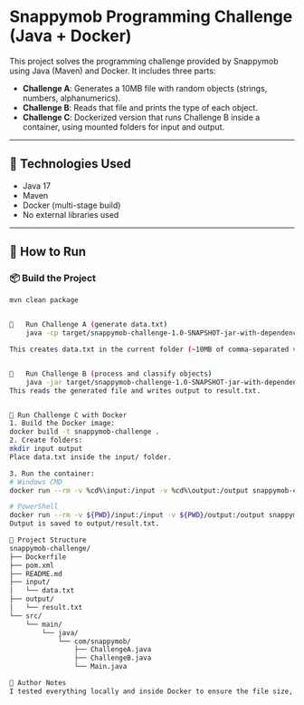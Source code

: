# Snappymob Programming Challenge (Java + Docker)

This project solves the programming challenge provided by Snappymob using Java (Maven) and Docker. It includes three parts:

- **Challenge A**: Generates a 10MB file with random objects (strings, numbers, alphanumerics).
- **Challenge B**: Reads that file and prints the type of each object.
- **Challenge C**: Dockerized version that runs Challenge B inside a container, using mounted folders for input and output.

---

## 🔧 Technologies Used

- Java 17
- Maven
- Docker (multi-stage build)
- No external libraries used

---

## 🚀 How to Run

### 📦 Build the Project

```bash
mvn clean package


🔎 	Run Challenge A (generate data.txt)
	java -cp target/snappymob-challenge-1.0-SNAPSHOT-jar-with-dependencies.jar com.snappymob.ChallengeA

This creates data.txt in the current folder (~10MB of comma-separated values).


🔎 	Run Challenge B (process and classify objects)
	java -jar target/snappymob-challenge-1.0-SNAPSHOT-jar-with-dependencies.jar data.txt result.txt
This reads the generated file and writes output to result.txt.


🐳 Run Challenge C with Docker
1. Build the Docker image:
docker build -t snappymob-challenge .
2. Create folders:
mkdir input output
Place data.txt inside the input/ folder.

3. Run the container:
# Windows CMD
docker run --rm -v %cd%\input:/input -v %cd%\output:/output snappymob-challenge

# PowerShell
docker run --rm -v ${PWD}/input:/input -v ${PWD}/output:/output snappymob-challenge
Output is saved to output/result.txt.

📁 Project Structure
snappymob-challenge/
├── Dockerfile
├── pom.xml
├── README.md
├── input/
│   └── data.txt
├── output/
│   └── result.txt
└── src/
    └── main/
        └── java/
            └── com/snappymob/
                ├── ChallengeA.java
                ├── ChallengeB.java
                └── Main.java

👤 Author Notes
I tested everything locally and inside Docker to ensure the file size, object types, and classification outputs are handled correctly.
